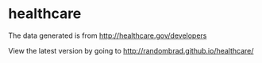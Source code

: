 healthcare
====================
The data generated is from http://healthcare.gov/developers

View the latest version by going to http://randombrad.github.io/healthcare/
